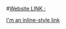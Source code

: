 
#[Website LINK :](https://hasanmiaweb.github.io/analytics-website/)

[I'm an inline-style link](https://www.google.com)
